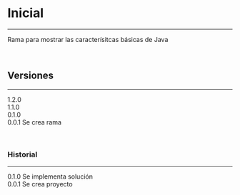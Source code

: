 # Inicial

---

Rama para mostrar las caracterísitcas básicas de Java

<br>

## Versiones

---
1.2.0    
1.1.0     
0.1.0      
0.0.1 Se crea rama   

<br>

### Historial

---

0.1.0 Se implementa solución  
0.0.1 Se crea proyecto  

<br>





